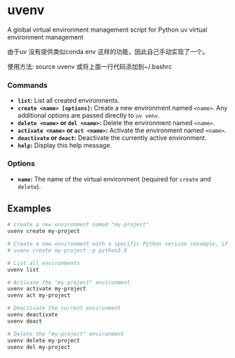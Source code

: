 # uvenv
A global virtual environment management script for Python uv virtual environment management

由于uv 没有提供类似conda env 这样的功能，因此自己手动实现了一个。

使用方法: 
source uvenv
或将上面一行代码添加到~/.bashrc


### Commands

-   **`list`:** List all created environments.
-   **`create <name> [options]`:** Create a new environment named `<name>`.  Any additional options are passed directly to `uv venv`.
-   **`delete <name>`  or  `del <name>`:** Delete the environment named `<name>`.
-   **`activate <name>`  or  `act <name>`:** Activate the environment named `<name>`.
-   **`deactivate`  or  `deact`:** Deactivate the currently active environment.
-   **`help`:** Display this help message.

### Options

-   **`name`:** The name of the virtual environment (required for `create` and `delete`).

## Examples

```bash
# Create a new environment named "my-project"
uvenv create my-project

# Create a new environment with a specific Python version (example, if uv supports it)
# uvenv create my-project -p python3.9  

# List all environments
uvenv list

# Activate the "my-project" environment
uvenv activate my-project
uvenv act my-project

# Deactivate the current environment
uvenv deactivate
uvenv deact

# Delete the "my-project" environment
uvenv delete my-project
uvenv del my-project
